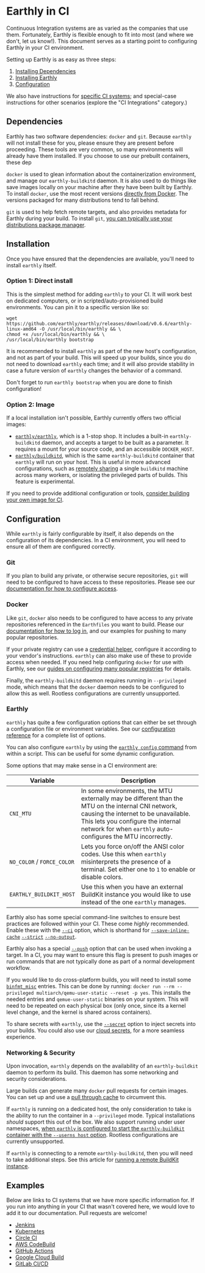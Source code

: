 # Earthly in CI

Continuous Integration systems are as varied as the companies that use them. Fortunately, Earthly is flexible enough to fit into most (and where we don't, let us know!). This document serves as a starting point to configuring Earthly in your CI environment.

Setting up Earthly is as easy as three steps:

 1. [Installing Dependencies](#dependencies)
 2. [Installing Earthly](#installation)
 3. [Configuration](#configuration)

We also have instructions for [specific CI systems](#examples); and special-case instructions for other scenarios (explore the "CI Integrations" category.)

## Dependencies

Earthly has two software dependencies: `docker` and `git`. Because `earthly` will not install these for you, please ensure they are present before proceeding. These tools are very common, so many environments will already have them installed. If you choose to use our prebuilt containers, these dep 

`docker` is used to glean information about the containerization environment, and manage our `earthly-buildkitd` daemon. It is also used to do things like save images locally on your machine after they have been built by Earthly. To install `docker`, use the most recent versions [directly from Docker](https://docs.docker.com/engine/install/#server). The versions packaged for many distributions tend to fall behind.

`git` is used to help fetch remote targets, and also provides metadata for Earthly during your build. To install `git`, [you can typically use your distributions package manager](https://git-scm.com/download/linux).

## Installation

Once you have ensured that the dependencies are available, you'll need to install `earthly` itself.

### Option 1: Direct install

This is the simplest method for adding `earthly` to your CI. It will work best on dedicated computers, or in scripted/auto-provisioned build environments. You can pin it to a specific version like so:

```shell
wget https://github.com/earthly/earthly/releases/download/v0.6.6/earthly-linux-amd64 -O /usr/local/bin/earthly && \
chmod +x /usr/local/bin/earthly && \
/usr/local/bin/earthly bootstrap
```

It is recommended to install `earthly` as part of the new host's configuration, and not as part of your build. This will speed up your builds, since you do not need to download `earthly` each time; and it will also provide stability in case a future version of `earthly` changes the behavior of a command.

Don't forget to run `earthly bootstrap` when you are done to finish configuration!

### Option 2: Image

If a local installation isn't possible, Earthly currently offers two official images:

- [`earthly/earthly`](https://hub.docker.com/r/earthly/earthly), which is a 1-stop shop. It includes a built-in `earthly-buildkitd` daemon, and accepts a target to be built as a parameter. It requires a mount for your source code, and an accessible `DOCKER_HOST`.
- [`earthly/buildkitd`](https://hub.docker.com/r/earthly/buildkitd), which is the same `earthly-buildkitd` container that `earthly` will run on your host. This is useful in more advanced configurations, such as [remotely sharing](./remote-buildkit.md) a single `buildkitd` machine across many workers, or isolating the privileged parts of builds. This feature is experimental.

If you need to provide additional configuration or tools, [consider building your own image for CI](build-an-earthly-ci-image.md).

## Configuration

While `earthly` is fairly configurable by itself, it also depends on the configuration of its dependencies. In a CI environment, you will need to ensure all of them are configured correctly.

### Git

If you plan to build any private, or otherwise secure repositories, `git` will need to be configured to have access to these repositories. Please see our [documentation for how to configure access](../guides/auth.md#git-authentication).

### Docker

Like `git`, `docker` also needs to be configured to have access to any private repositories referenced in the `Earthfiles` you want to build. Please our [documentation for how to log in](../guides/auth.md#docker-authentication), and our examples for pushing to many popular repositories.

If your private registry can use a [credential helper](https://docs.docker.com/engine/reference/commandline/login/#credential-helpers), configure it according to your vendor's instructions. `earthly` can also make use of these to provide access when needed. If you need help configuring `docker` for use with Earthly, see our [guides on configuring many popular registries](https://docs.earthly.dev/docs/guides/configuring-registries) for details.

Finally, the `earthly-buildkitd` daemon requires running in `--privileged` mode, which means that the `docker` daemon needs to be configured to allow this as well. Rootless configurations are currently unsupported.

### Earthly

`earthly` has quite a few configuration options that can either be set through a configuration file or environment variables. See our [configuration reference](../earthly-config/earthly-config.md) for a complete list of options.

You can also configure `earthly` by using the [`earthly config` command](../earthly-command/earthly-command.md#earthly-config) from within a script. This can be useful for some dynamic configuration.

Some options that may make sense in a CI environment are:

|          Variable          |                                                                                                                 Description                                                                                                                      |
|----------------------------|--------------------------------------------------------------------------------------------------------------------------------------------------------------------------------------------------------------------------------------------------|
| `CNI_MTU`                  | In some environments, the MTU externally may be different than the MTU on the internal CNI network, causing the internet to be unavailable. This lets you configure the internal network for when `earthly` auto-configures the MTU incorrectly. |
| `NO_COLOR` / `FORCE_COLOR` | Lets you force on/off the ANSI color codes. Use this when `earthly` misinterprets the presence of a terminal. Set either one to `1` to enable or disable colors.                                                                                 |
| `EARTHLY_BUILDKIT_HOST`    | Use this when you have an external BuildKit instance you would like to use instead of the one `earthly` manages.                                                                                                                                 |

Earthly also has some special command-line switches to ensure best practices are followed within your CI. These come *highly* recommended. Enable these with the [`--ci`](../earthly-command/earthly-command.md#--ci) option, which is shorthand for [`--save-inline-cache`](../earthly-command/earthly-command.md#save-inline-cache) [`--strict`](../earthly-command/earthly-command.md#strict) [`--no-output`](../earthly-command/earthly-command.md#no-output).

Earthly also has a special [`--push`](../earthfile/earthfile.md#push) option that can be used when invoking a target. In a CI, you may want to ensure this flag is present to push images or run commands that are not typically done as part of a normal development workflow.

If you would like to do cross-platform builds, you will need to install some [`binfmt_misc`](https://github.com/multiarch/qemu-user-static) entries. This can be done by running: `docker run --rm --privileged multiarch/qemu-user-static --reset -p yes`. This installs the needed entries and `qemue-user-static` binaries on your system. This will need to be repeated on each physical box (only once, since its a kernel level change, and the kernel is shared across containers).

To share secrets with `earthly`, use the [`--secret`](../earthfile/earthfile.md#secret-less-than-env-var-greater-than-less-than-secret-ref-greater-than) option to inject secrets into your builds. You could also use our [cloud secrets](../guides/cloud-secrets.md), for a more seamless experience.

### Networking & Security

Upon invocation, `earthly` depends on the availability of an `earthly-buildkit` daemon to perform its build. This daemon has some networking and security considerations.

Large builds can generate many `docker` pull requests for certain images. You can set up and use a [pull through cache](pull-through-cache.md) to circumvent this.

If `earthly` is running on a dedicated host, the only consideration to take is the ability to run the container in a `--privileged` mode. Typical installations *should* support this out of the box. We also support running under user namespaces, [when `earthly` is configured to start the `earthly-buildkit` container with the `--userns host` option](../earthly-config/earthly-config.md#buildkit_additional_args). Rootless configurations are currently unsupported.

If `earthly` is connecting to a remote `earthly-buildkitd`, then you will need to take additional steps. See this article for [running a remote BuildKit instance](remote-buildkit.md).

## Examples

Below are links to CI systems that we have more specific information for. If you run into anything in your CI that wasn't covered here, we would love to add it to our documentation. Pull requests are welcome!

 * [Jenkins](guides/jenkins.md)
 * [Kubernetes](guides/kubernetes.md)
 * [Circle CI](guides/circle-integration.md)
 * [AWS CodeBuild](guides/codebuild-integration.md)
 * [GitHub Actions](guides/gh-actions-integration.md)
 * [Google Cloud Build](guides/google-cloud-build.md)
 * [GitLab CI/CD](guides/gitlab-integration.md)
